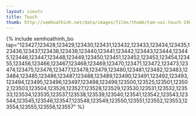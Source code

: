 ```yaml
---
layout: sieutv
title: Touch
thumb: http://xemhoathinh.net/data/images/films/thumb/tam-voi-touch-1987.jpg
---
```

{% include xemhoathinh_bo tap="123427,123428,123429,123430,123431,123432,123433,123434,123435,123436,123437,123438,123439,123440,123441,123442,123443,123444,123445,123446,123447,123448,123449,123450,123451,123452,123453,123454,123455,123456,123466,123467,123468,123469,123470,123471,123472,123473,123474,123475,123476,123477,123478,123479,123480,123481,123482,123483,123484,123485,123486,123487,123488,123489,123490,123491,123492,123493,123494,123495,123496,123497,123498,123499,123500,123525,123501,123502,123503,123504,123526,123527,123528,123529,123530,123531,123532,123533,123534,123535,123537,123538,123539,123540,123541,123542,123543,123544,123545,123546,123547,123548,123549,123550,123551,123552,123553,123554,123555,123556,123557" %} 
